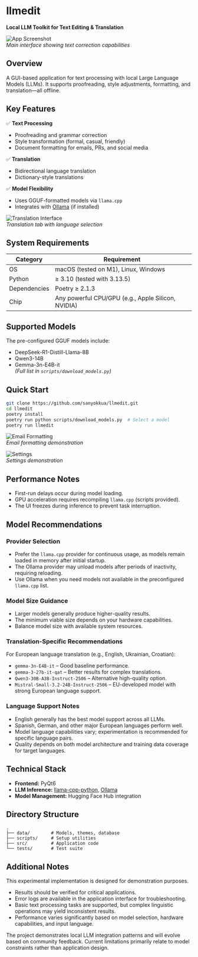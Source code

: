 # llmedit

**Local LLM Toolkit for Text Editing & Translation**

![App Screenshot](docs/Proofread-1.png)  
*Main interface showing text correction capabilities*

## Overview

A GUI-based application for text processing with local Large Language Models (LLMs). It supports proofreading, style
adjustments, formatting, and translation—all offline.

## Key Features

✅ **Text Processing**

- Proofreading and grammar correction
- Style transformation (formal, casual, friendly)
- Document formatting for emails, PRs, and social media

✅ **Translation**

- Bidirectional language translation
- Dictionary-style translations

✅ **Model Flexibility**

- Uses GGUF-formatted models via `llama.cpp`
- Integrates with [Ollama](https://ollama.com/) (if installed)

![Translation Interface](docs/Translating-1.png)  
*Translation tab with language selection*

## System Requirements

| Category     | Requirement                                        |
|--------------|----------------------------------------------------|
| OS           | macOS (tested on M1), Linux, Windows               |
| Python       | ≥ 3.10 (tested with 3.13.5)                        |
| Dependencies | Poetry ≥ 2.1.3                                     |
| Chip         | Any powerful CPU/GPU (e.g., Apple Silicon, NVIDIA) |

## Supported Models

The pre-configured GGUF models include:

- DeepSeek-R1-Distill-Llama-8B
- Qwen3-14B
- Gemma-3n-E4B-it  
  *(Full list in `scripts/download_models.py`)*

## Quick Start

```bash
git clone https://github.com/sanyokkua/llmedit.git
cd llmedit
poetry install
poetry run python scripts/download_models.py  # Select a model
poetry run llmedit
```

![Email Formatting](docs/Formatting-1.png)  
*Email formatting demonstration*

![Settings](docs/Settings-1.png)  
*Settings demonstration*

## Performance Notes

- First-run delays occur during model loading.
- GPU acceleration requires recompiling `llama.cpp` (scripts provided).
- The UI freezes during inference to prevent task interruption.

## Model Recommendations

### Provider Selection

- Prefer the `llama.cpp` provider for continuous usage, as models remain loaded in memory after initial startup.
- The Ollama provider may unload models after periods of inactivity, requiring reloading.
- Use Ollama when you need models not available in the preconfigured `llama.cpp` list.

### Model Size Guidance

- Larger models generally produce higher-quality results.
- The minimum viable size depends on your hardware capabilities.
- Balance model size with available system resources.

### Translation-Specific Recommendations

For European language translation (e.g., English, Ukrainian, Croatian):

- `gemma-3n-E4B-it` – Good baseline performance.
- `gemma-3-27b-it-qat` – Better results for complex translations.
- `Qwen3-30B-A3B-Instruct-2506` – Alternative high-quality option.
- `Mistral-Small-3.2-24B-Instruct-2506` – EU-developed model with strong European language support.

### Language Support Notes

- English generally has the best model support across all LLMs.
- Spanish, German, and other major European languages perform well.
- Model language capabilities vary; experimentation is recommended for specific language pairs.
- Quality depends on both model architecture and training data coverage for target languages.

## Technical Stack

- **Frontend:** PyQt6
- **LLM Inference:** [llama-cpp-python](https://pypi.org/project/llama-cpp-python/), [Ollama](https://ollama.com/)
- **Model Management:** Hugging Face Hub integration

## Directory Structure

```
.
├── data/        # Models, themes, database  
├── scripts/     # Setup utilities  
├── src/         # Application code  
└── tests/       # Test suite  
```

## Additional Notes

This experimental implementation is designed for demonstration purposes.

- Results should be verified for critical applications.
- Error logs are available in the application interface for troubleshooting.
- Basic text processing tasks are supported, but complex linguistic operations may yield inconsistent results.
- Performance varies significantly based on model selection, hardware capabilities, and input language.

The project demonstrates local LLM integration patterns and will evolve based on community feedback. Current limitations
primarily relate to model constraints rather than application design.